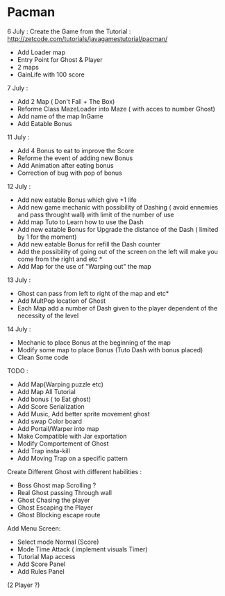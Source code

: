 # Pacman

6 July : Create the Game from the Tutorial : 
http://zetcode.com/tutorials/javagamestutorial/pacman/

+  Add Loader map 
+  Entry Point for Ghost & Player
+  2 maps 
+  GainLife with 100 score 

  
7 July :

+ Add 2 Map ( Don't Fall + The Box) 
+ Reforme Class MazeLoader into Maze ( with acces to number Ghost)
+ Add name of the map InGame
+ Add Eatable Bonus

11 July :

+ Add 4 Bonus to eat to improve the Score 
+ Reforme the event of adding new Bonus
+ Add Animation after eating bonus
+ Correction of bug with pop of bonus

12 July : 

+ Add new eatable Bonus which give +1 life
+ Add new game mechanic with possibility of Dashing ( avoid ennemies and pass throught wall) with limit of the number of use
+ Add map Tuto to Learn how to use the Dash
+ Add new eatable Bonus for Upgrade the distance of the Dash ( limited by 1 for the moment)
+ Add new eatable Bonus for refill the Dash counter
+ Add the possibility of going out of the screen on the left will make you come from the right and etc *
+ Add Map for the use of "Warping out" the map
 
13 July : 

+ Ghost can pass from left to right of the map and etc*
+ Add MultPop location of Ghost
+ Each Map add a number of Dash given to the player dependent of the necessity of the level

14 July : 

+ Mechanic to place Bonus at the beginning of the map
+ Modify some map to place Bonus (Tuto Dash with bonus placed)
+ Clean Some code



TODO :
+ Add Map(Warping puzzle etc)
+ Add Map All Tutorial
+ Add bonus ( to Eat ghost)
+ Add Score Serialization
+ Add Music, Add better sprite movement ghost
+ Add swap Color board 
+ Add Portail/Warper into map
+ Make Compatible with Jar exportation
+ Modify Comportement of Ghost
+ Add Trap insta-kill
+ Add Moving Trap on a specific pattern

Create Different Ghost with different habilities :
+  Boss Ghost map Scrolling ?
+  Real Ghost passing Through wall
+  Ghost Chasing the player
+  Ghost Escaping the Player
+  Ghost Blocking escape route

Add Menu Screen:
+ Select mode Normal (Score)
+ Mode Time Attack ( implement visuals Timer)
+ Tutorial Map access
+ Add Score Panel
+ Add Rules Panel

(2 Player ?) 



